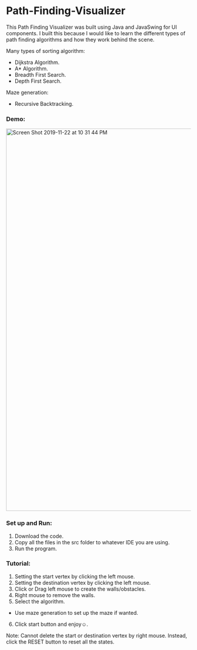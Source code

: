 # Path-Finding-Visualizer

This Path Finding Visualizer was built using Java and JavaSwing for UI components. I built this because I would like to learn the different types of path finding algorithms and how they work behind the scene.

Many types of sorting algorithm:
- Dijkstra Algorithm.
- A* Algorithm.
- Breadth First Search.
- Depth First Search.

Maze generation:
- Recursive Backtracking.

### Demo:
<img width="1042" alt="Screen Shot 2019-11-22 at 10 31 44 PM" src="https://user-images.githubusercontent.com/42249214/69474596-0cc9a680-0d78-11ea-8999-07774fd6270c.png">

### Set up and Run:
1. Download the code.
2. Copy all the files in the src folder to whatever IDE you are using.
3. Run the program.

### Tutorial:
1. Setting the start vertex by clicking the left mouse.
2. Setting the destination vertex by clicking the left mouse.
3. Click or Drag left mouse to create the walls/obstacles.
4. Right mouse to remove the walls.
5. Select the algorithm.
  - Use maze generation to set up the maze if wanted.
6. Click start button and enjoy☺️.

Note: Cannot delete the start or destination vertex by right mouse. Instead, click the RESET button to reset all the states.



